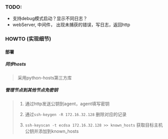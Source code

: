 ### TODO:
- 支持debug模式启动？显示不同日志？
- webServer, 中间件， 出现未捕获的错误，写日志，返回http

### HOWTO (实现细节)
#### 部署
##### 同步hosts
> 采用python-hosts第三方库
##### 管理节点到其他节点免密钥
>1. 通过http发送公钥到agent，agent填写密钥
>
>2. 通过`ssh-keygen -R 172.16.32.128`
删除对应的记录
>
>3. `ssh-keyscan -t ecdsa 172.16.32.128 >> known_hosts` 
获取目标主机公钥并添加到known_hosts

